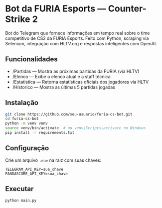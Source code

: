 # Bot da FURIA Esports — Counter-Strike 2

Bot do Telegram que fornece informações em tempo real sobre o time competitivo de CS2 da FURIA Esports. Feito com Python, scraping via Selenium, integração com HLTV.org e respostas inteligentes com OpenAI.

## Funcionalidades
- /Partidas — Mostra as próximas partidas da FURIA (via HLTV)
- /Elenco — Exibe o elenco atual e a staff técnica
- /Estatistica — Retorna estatísticas oficiais dos jogadores via HLTV
- /Historico — Mostra as últimas 5 partidas jogadas

## Instalação
```bash
git clone https://github.com/seu-usuario/furia-cs-bot.git
cd furia-cs-bot
python -m venv venv
source venv/bin/activate  # ou venv\Scripts\activate no Windows
pip install -r requirements.txt
```

## Configuração
Crie um arquivo `.env` na raiz com suas chaves:
```
TELEGRAM_API_KEY=sua_chave
PANDASCORE_API_KEY=sua_chave
```

## Executar
```bash
python main.py
```
